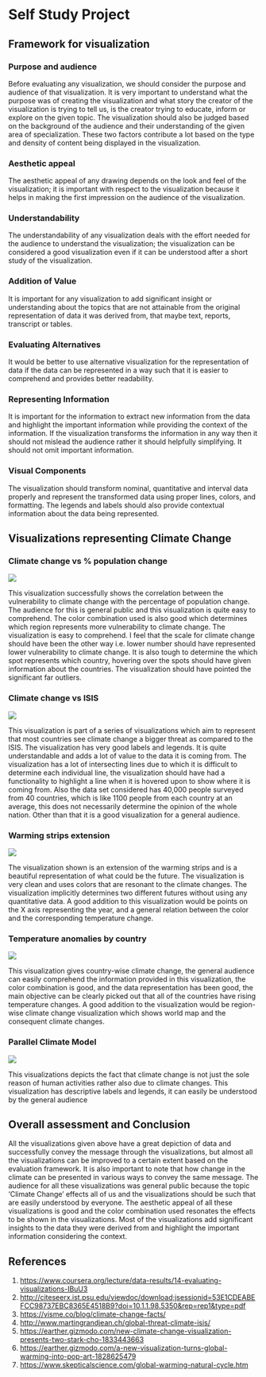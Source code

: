 # Self Study Project

## Framework for visualization

### Purpose and audience
Before evaluating any visualization, we should consider the purpose and audience of that visualization. It is very important to understand what the purpose was of creating the visualization and what story the creator of the visualization is trying to tell us, is the creator trying to educate, inform or explore on the given topic. The visualization should also be judged based on the background of the audience and their understanding of the given area of specialization. These two factors contribute a lot based on the type and density of content being displayed in the visualization.

### Aesthetic appeal
The aesthetic appeal of any drawing depends on the look and feel of the visualization; it is important with respect to the visualization because it helps in making the first impression on the audience of the visualization. 

### Understandability
The understandability of any visualization deals with the effort needed for the audience to understand the visualization; the visualization can be considered a good visualization even if it can be understood after a short study of the visualization.

### Addition of Value
It is important for any visualization to add significant insight or understanding about the topics that are not attainable from the original representation of data it was derived from, that maybe text, reports, transcript or tables.

### Evaluating Alternatives
It would be better to use alternative visualization for the representation of data if the data can be represented in a way such that it is easier to comprehend and provides better readability.

### Representing Information
It is important for the information to extract new information from the data and highlight the important information while providing the context of the information. If the visualization transforms the information in any way then it should not mislead the audience rather it should helpfully simplifying. It should not omit important information.

### Visual Components
The visualization should transform nominal, quantitative and interval data properly and represent the transformed data using proper lines, colors, and formatting. The legends and labels should also provide contextual information about the data being represented.

## Visualizations representing Climate Change

### Climate change vs % population change

![](images/Climate_change_vs_pop.png)

This visualization successfully shows the correlation between the vulnerability to climate change with the percentage of population change. The audience for this is general public and this visualization is quite easy to comprehend. The color combination used is also good which determines which region represents more vulnerability to climate change. The visualization is easy to comprehend. I feel that the scale for climate change should have been the other way i.e.  lower number should have represented lower vulnerability to climate change. It is also tough to determine the which spot represents which country, hovering over the spots should have given information about the countries. The visualization should have pointed the significant far outliers.

### Climate change vs ISIS

![](images/Climate_change_vs_ISIS.png)

This visualization is part of a series of visualizations which aim to represent that most countries see climate change a bigger threat as compared to the ISIS. The visualization has very good labels and legends. It is quite understandable and adds a lot of value to the data it is coming from. The visualization has a lot of intersecting lines due to which it is difficult to determine each individual line, the visualization should have had a functionality to highlight a line when it is hovered upon to show where it is coming from. Also the data set considered has 40,000 people surveyed from 40 countries, which is like 1100 people from each country at an average, this does not necessarily determine the opinion of the whole nation.  Other than that it is a good visualization for a general audience. 

### Warming strips extension

![](images/Warming_strips_extension.png)

The visualization shown is an extension of the warming strips and is a beautiful representation of what could be the future. The visualization is very clean and uses colors that are resonant to the climate changes. The visualization implicitly determines two different futures without using any quantitative data. A good addition to this visualization would be points on the X axis representing the year, and a general relation between the color and the corresponding temperature change.

### Temperature anomalies by country

![](images/Temp_anomaly.png)

This visualization gives country-wise climate change, the general audience can easily comprehend the information provided in this visualization, the color combination is good, and the data representation has been good, the main objective can be clearly picked out that all of the countries have rising temperature changes. A good addition to the visualization would be region-wise climate change visualization which shows world map and the consequent climate changes.

### Parallel Climate Model

![](images/Parallel_Climate.png)

This visualizations depicts the fact that climate change is not just the sole reason of human activities rather also due to climate changes. This visualization has descriptive labels and legends, it can easily be understood by the general audience 


## Overall assessment and Conclusion
All the visualizations given above have a great depiction of data and successfully convey the message through the visualizations, but almost all the visualizations can be improved to a certain extent based on the evaluation framework. It is also important to note that how change in the climate can be presented in various ways to convey the same message. The audience for all these visualizations was general public because the topic ‘Climate Change’ effects all of us and the visualizations should be such that are easily understood by everyone. The aesthetic appeal of all these visualizations is good and the color combination used resonates the effects to be shown in the visualizations. Most of the visualizations add significant insights to the data they were derived from and highlight the important information considering the context.

## References
1.	https://www.coursera.org/lecture/data-results/14-evaluating-visualizations-IBuU3
2.	http://citeseerx.ist.psu.edu/viewdoc/download;jsessionid=53E1CDEABEFCC98737EBC8365E4518B9?doi=10.1.1.98.5350&rep=rep1&type=pdf
3.  https://visme.co/blog/climate-change-facts/
4.  http://www.martingrandjean.ch/global-threat-climate-isis/
5.  https://earther.gizmodo.com/new-climate-change-visualization-presents-two-stark-cho-1833443663
6.  https://earther.gizmodo.com/a-new-visualization-turns-global-warming-into-pop-art-1828625479
7.  https://www.skepticalscience.com/global-warming-natural-cycle.htm